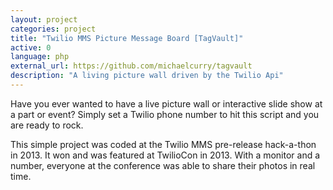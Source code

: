 ```yaml
---
layout: project
categories: project
title: "Twilio MMS Picture Message Board [TagVault]"
active: 0
language: php
external_url: https://github.com/michaelcurry/tagvault
description: "A living picture wall driven by the Twilio Api"
---
```


Have you ever wanted to have a live picture wall or interactive slide show at a part or event?  Simply set a Twilio phone number to hit this script and you are ready to rock.

This simple project was coded at the Twilio MMS pre-release hack-a-thon in 2013.  It won and was featured at TwilioCon in 2013.  With a monitor and a number, everyone at the conference was able to share their photos in real time.